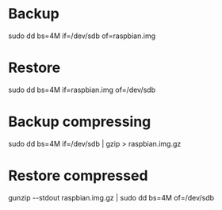 # Backup
sudo dd bs=4M if=/dev/sdb of=raspbian.img
# Restore
sudo dd bs=4M if=raspbian.img of=/dev/sdb
# Backup compressing
sudo dd bs=4M if=/dev/sdb | gzip > raspbian.img.gz
# Restore compressed
gunzip --stdout raspbian.img.gz | sudo dd bs=4M of=/dev/sdb
